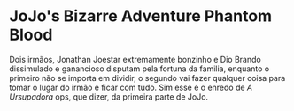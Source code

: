 # JoJo's Bizarre Adventure Phantom Blood

Dois irmãos, Jonathan Joestar extremamente bonzinho e Dio Brando dissimulado e ganancioso disputam pela fortuna da familia, enquanto o primeiro não se importa em dividir, o segundo vai fazer qualquer coisa para tomar o lugar do irmão e ficar com tudo.
Sim esse é o enredo de *A Ursupadora* ops, que dizer, da primeira parte de JoJo.
